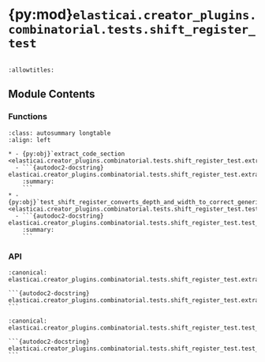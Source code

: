 # {py:mod}`elasticai.creator_plugins.combinatorial.tests.shift_register_test`

```{py:module} elasticai.creator_plugins.combinatorial.tests.shift_register_test
```

```{autodoc2-docstring} elasticai.creator_plugins.combinatorial.tests.shift_register_test
:allowtitles:
```

## Module Contents

### Functions

````{list-table}
:class: autosummary longtable
:align: left

* - {py:obj}`extract_code_section <elasticai.creator_plugins.combinatorial.tests.shift_register_test.extract_code_section>`
  - ```{autodoc2-docstring} elasticai.creator_plugins.combinatorial.tests.shift_register_test.extract_code_section
    :summary:
    ```
* - {py:obj}`test_shift_register_converts_depth_and_width_to_correct_generics <elasticai.creator_plugins.combinatorial.tests.shift_register_test.test_shift_register_converts_depth_and_width_to_correct_generics>`
  - ```{autodoc2-docstring} elasticai.creator_plugins.combinatorial.tests.shift_register_test.test_shift_register_converts_depth_and_width_to_correct_generics
    :summary:
    ```
````

### API

````{py:function} extract_code_section(lines: collections.abc.Iterable[str], start: str, end: str)
:canonical: elasticai.creator_plugins.combinatorial.tests.shift_register_test.extract_code_section

```{autodoc2-docstring} elasticai.creator_plugins.combinatorial.tests.shift_register_test.extract_code_section
```
````

````{py:function} test_shift_register_converts_depth_and_width_to_correct_generics()
:canonical: elasticai.creator_plugins.combinatorial.tests.shift_register_test.test_shift_register_converts_depth_and_width_to_correct_generics

```{autodoc2-docstring} elasticai.creator_plugins.combinatorial.tests.shift_register_test.test_shift_register_converts_depth_and_width_to_correct_generics
```
````
